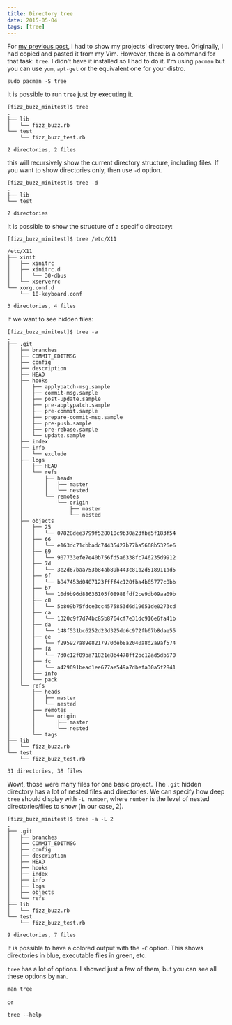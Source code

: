 ```yaml
---
title: Directory tree
date: 2015-05-04
tags: [tree]
---
```


For [my previous post](/2015/04/13/directory-structure-conventions-in-rspec-and-minitest.html), I had to show my projects' directory tree. Originally, I had copied and pasted it from my Vim. However, there is a command for that task: `tree`. I didn't have it installed so I had to do it. I'm using `pacman` but you can use `yum`, `apt-get` or the equivalent one for your distro.

    sudo pacman -S tree

It is possible to run `tree` just by executing it.

```
[fizz_buzz_minitest]$ tree
.
├── lib
│   └── fizz_buzz.rb
└── test
    └── fizz_buzz_test.rb

2 directories, 2 files
```

this will recursively show the current directory structure, including files. If you want to show directories only, then use `-d` option.

```
[fizz_buzz_minitest]$ tree -d
.
├── lib
└── test

2 directories
```

It is possible to show the structure of a specific directory:

```
[fizz_buzz_minitest]$ tree /etc/X11

/etc/X11
├── xinit
│   ├── xinitrc
│   ├── xinitrc.d
│   │   └── 30-dbus
│   └── xserverrc
└── xorg.conf.d
    └── 10-keyboard.conf

3 directories, 4 files
```

If we want to see hidden files:

```
[fizz_buzz_minitest]$ tree -a
.
├── .git
│   ├── branches
│   ├── COMMIT_EDITMSG
│   ├── config
│   ├── description
│   ├── HEAD
│   ├── hooks
│   │   ├── applypatch-msg.sample
│   │   ├── commit-msg.sample
│   │   ├── post-update.sample
│   │   ├── pre-applypatch.sample
│   │   ├── pre-commit.sample
│   │   ├── prepare-commit-msg.sample
│   │   ├── pre-push.sample
│   │   ├── pre-rebase.sample
│   │   └── update.sample
│   ├── index
│   ├── info
│   │   └── exclude
│   ├── logs
│   │   ├── HEAD
│   │   └── refs
│   │       ├── heads
│   │       │   ├── master
│   │       │   └── nested
│   │       └── remotes
│   │           └── origin
│   │               ├── master
│   │               └── nested
│   ├── objects
│   │   ├── 25
│   │   │   └── 07828dee3799f528010c9b30a23fbe5f183f54
│   │   ├── 66
│   │   │   └── e163dc71cbbadc74435427b77ba5668b5326e6
│   │   ├── 69
│   │   │   └── 907733efe7e40b756fd5a6338fc746235d9912
│   │   ├── 7d
│   │   │   └── 3e2d67baa753b84ab89b443c81b2d518911ad5
│   │   ├── 9f
│   │   │   └── b847453d0407123ffff4c120fba4b65777c0bb
│   │   ├── b7
│   │   │   └── 10d9b96d88636105f08988fdf2ce9db09aa09b
│   │   ├── c8
│   │   │   └── 5b809b75fdce3cc4575853d6d19651de0273cd
│   │   ├── ca
│   │   │   └── 1320c9f7d74bc85b8764cf7e31dc916e6fa41b
│   │   ├── da
│   │   │   └── 148f531bc6252d23d325dd6c972fb67b8dae55
│   │   ├── ee
│   │   │   └── f295927a89e8217970deb8a2040a8d2a9af574
│   │   ├── f8
│   │   │   └── 7d0c12f09ba71821e8b4478ff2bc12ad5db570
│   │   ├── fc
│   │   │   └── a429691bead1ee677ae549a7dbefa30a5f2841
│   │   ├── info
│   │   └── pack
│   └── refs
│       ├── heads
│       │   ├── master
│       │   └── nested
│       ├── remotes
│       │   └── origin
│       │       ├── master
│       │       └── nested
│       └── tags
├── lib
│   └── fizz_buzz.rb
└── test
    └── fizz_buzz_test.rb

31 directories, 38 files
```

Wow!, those were many files for one basic project. The `.git` hidden directory has a lot of nested files and directories. We can specify how deep `tree` should display with `-L number`, where `number` is the level of nested directories/files to show (in our case, 2).

```
[fizz_buzz_minitest]$ tree -a -L 2
.
├── .git
│   ├── branches
│   ├── COMMIT_EDITMSG
│   ├── config
│   ├── description
│   ├── HEAD
│   ├── hooks
│   ├── index
│   ├── info
│   ├── logs
│   ├── objects
│   └── refs
├── lib
│   └── fizz_buzz.rb
└── test
    └── fizz_buzz_test.rb

9 directories, 7 files
```

It is possible to have a colored output with the `-C` option. This shows directories in blue, executable files in green, etc.

`tree` has a lot of options. I showed just a few of them, but you can see all these options by `man`.

    man tree

or

    tree --help

